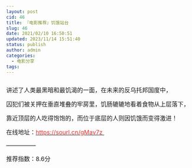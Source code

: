 ```yaml
---
layout: post
cid: 46
title: 『电影推荐』饥饿站台
slug: 46
date: 2021/02/10 16:50:51
updated: 2023/11/14 15:51:40
status: publish
author: admin
categories: 
  - 电影分享
tags: 
---
```



<div alt="潮男心博客 www.cnx0.com" >
				<p>
	<a class="pics" href="/upload/1/888552/images/20210210/20210210145654895489.jpg" rel="pics"><img src="http://www.aishoujizy.com/upload/1/888552/images/20210210/20210210145654895489.jpg" class="scrollLoading" data-url="/upload/1/888552/images/20210210/20210210145654895489.jpg" alt=""></a>  
</p>
<p>
	<span style="font-size:16px;">讲述了人类最黑暗和最饥渴的一面，在未来的反乌托邦国度中，</span> 
</p>
<p>
	<span style="font-size:16px;">囚犯们被关押在垂直堆叠的牢房里，饥肠辘辘地看着食物从上层落下，</span> 
</p>
<p>
	<span style="font-size:16px;">靠近顶层的人吃得饱饱的，而位于底层的人则因饥饿而变得激进！</span> 
</p>
<p>
	<span style="font-size:16px;">在线地址：<a href="https://sourl.cn/gMav7z" target="_blank"><span style="color:#E53333;">https://sourl.cn/gMav7z&#160;</span></a></span> 
</p>
<p>
	<span style="font-size:16px;">―――――&#160;</span> 
</p>
<p>
	<span style="font-size:16px;">推荐指数：8.6分</span><span style="font-size:16px;"></span> 
</p>			</div>
			